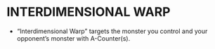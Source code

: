 
# INTERDIMENSIONAL WARP

*   “Interdimensional Warp” targets the monster you control and your opponent’s monster with A-Counter(s).

  